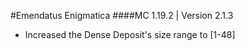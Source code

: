 #Emendatus Enigmatica
####MC 1.19.2 | Version 2.1.3

* Increased the Dense Deposit's size range to [1-48]